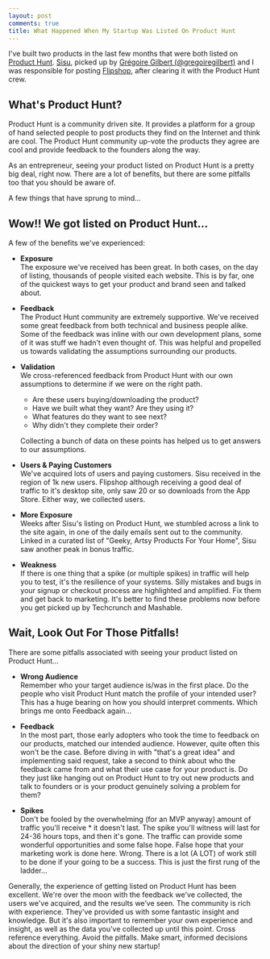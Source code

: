 ```yaml
---
layout: post
comments: true
title: What Happened When My Startup Was Listed On Product Hunt
---
```


I've built two products in the last few months that were both listed on [Product Hunt](http://producthunt.com). [Sisu](http://madewithsisu.com/?utm_source=peteroome&utm_medium=blog-post&utm_campaign=petes-blog), picked up by [Grégoire Gilbert (@gregoiregilbert)](http://twitter.com/gregoiregilbert) and I was responsible for posting [Flipshop](http://flipshop.io/?utm_source=peteroome&utm_medium=blog-post&utm_campaign=petes-blog), after clearing it with the Product Hunt crew.

## What's Product Hunt?
Product Hunt is a community driven site. It provides a platform for a group of hand selected people to post products they find on the Internet and think are cool. The Product Hunt community up-vote the products they agree are cool and provide feedback to the founders along the way.

As an entrepreneur, seeing your product listed on Product Hunt is a pretty big deal, right now. There are a lot of benefits, but there are some pitfalls too that you should be aware of.

A few things that have sprung to mind…

## Wow!! We got listed on Product Hunt…
A few of the benefits we've experienced:

* **Exposure**  
The exposure we've received has been great. In both cases, on the day of listing, thousands of people visited each website. This is by far, one of the quickest ways to get your product and brand seen and talked about.

* **Feedback**  
The Product Hunt community are extremely supportive. We've received some great feedback from both technical and business people alike. Some of the feedback was inline with our own development plans, some of it was stuff we hadn't even thought of. This was helpful and propelled us towards validating the assumptions surrounding our products.

* **Validation**  
We cross-referenced feedback from Product Hunt with our own assumptions to determine if we were on the right path.
  * Are these users buying/downloading the product?
  * Have we built what they want? Are they using it?
  * What features do they want to see next?
  * Why didn't they complete their order?  

  Collecting a bunch of data on these points has helped us to get answers to our assumptions.

* **Users & Paying Customers**  
We've acquired lots of users and paying customers. Sisu received in the region of 1k new users. Flipshop although receiving a good deal of traffic to it's desktop site, only saw 20 or so downloads from the App Store. Either way, we collected users.

* **More Exposure**  
Weeks after Sisu's listing on Product Hunt, we stumbled across a link to the site again, in one of the daily emails sent out to the community. Linked in a curated list of "Geeky, Artsy Products For Your Home", Sisu saw another peak in bonus traffic.

* **Weakness**  
If there is one thing that a spike (or multiple spikes) in traffic will help you to test, it's the resilience of your systems. Silly mistakes and bugs in your signup or checkout process are highlighted and amplified. Fix them and get back to marketing. It's better to find these problems now before you get picked up by Techcrunch and Mashable.

## Wait, Look Out For Those Pitfalls!
There are some pitfalls associated with seeing your product listed on Product Hunt…

* **Wrong Audience**  
Remember who your target audience is/was in the first place. Do the people who visit Product Hunt match the profile of your intended user? This has a huge bearing on how you should interpret comments. Which brings me onto Feedback again…

* **Feedback**  
In the most part, those early adopters who took the time to feedback on our products, matched our intended audience. However, quite often this won't be the case. Before diving in with "that's a great idea" and implementing said request, take a second to think about who the feedback came from and what their use case for your product is. Do they just like hanging out on Product Hunt to try out new products and talk to founders or is your product genuinely solving a problem for them?

* **Spikes**  
Don't be fooled by the overwhelming (for an MVP anyway) amount of traffic you'll receive * it doesn't last. The spike you'll witness will last for 24-36 hours tops, and then it's gone. The traffic can provide some wonderful opportunities and some false hope. False hope that your marketing work is done here. Wrong. There is a lot (A LOT) of work still to be done if your going to be a success. This is just the first rung of the ladder…

Generally, the experience of getting listed on Product Hunt has been excellent. We're over the moon with the feedback we've collected, the users we've acquired, and the results we’ve seen. The community is rich with experience. They've provided us with some fantastic insight and knowledge. But it's also important to remember your own experience and insight, as well as the data you've collected up until this point. Cross reference everything. Avoid the pitfalls. Make smart, informed decisions about the direction of your shiny new startup!